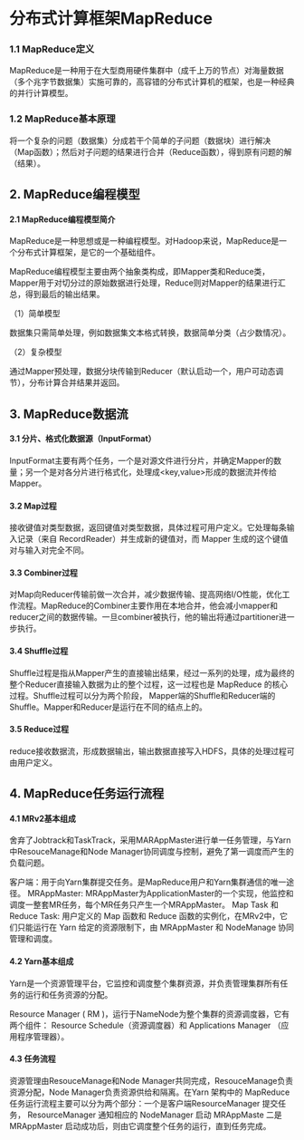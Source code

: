 # 分布式计算框架MapReduce

### 1.1 MapReduce定义

MapReduce是一种用于在大型商用硬件集群中（成千上万的节点）对海量数据（多个兆字节数据集）实施可靠的，高容错的分布式计算机的框架，也是一种经典的并行计算模型。

### 1.2 MapReduce基本原理

将一个复杂的问题（数据集）分成若干个简单的子问题（数据块）进行解决（Map函数）；然后对子问题的结果进行合并（Reduce函数），得到原有问题的解（结果）。

## 2. MapReduce编程模型

#### 2.1 MapReduce编程模型简介

MapReduce是一种思想或是一种编程模型。对Hadoop来说，MapReduce是一个分布式计算框架，是它的一个基础组件。

MapReduce编程模型主要由两个抽象类构成，即Mapper类和Reduce类，Mapper用于对切分过的原始数据进行处理，Reduce则对Mapper的结果进行汇总，得到最后的输出结果。

（1）简单模型

数据集只需简单处理，例如数据集文本格式转换，数据简单分类（占少数情况）。

（2）复杂模型

通过Mapper预处理，数据分块传输到Reducer（默认启动一个，用户可动态调节），分布计算合并结果并返回。

## 3. MapReduce数据流

#### 3.1 分片、格式化数据源（InputFormat）

InputFormat主要有两个任务，一个是对源文件进行分片，并确定Mapper的数量；另一个是对各分片进行格式化，处理成<key,value>形成的数据流并传给Mapper。

#### 3.2 Map过程

接收键值对类型数据，返回键值对类型数据，具体过程可用户定义。它处理每条输入记录（来自 RecordReader）并生成新的键值对，而 Mapper 生成的这个键值对与输入对完全不同。

#### 3.3 Combiner过程

对Map向Reducer传输前做一次合并，减少数据传输、提高网络I/O性能，优化工作流程。MapReduce的Combiner主要作用在本地合并，他会减小mapper和reducer之间的数据传输。一旦combiner被执行，他的输出将通过partitioner进一步执行。

#### 3.4 Shuffle过程

Shuffle过程是指从Mapper产生的直接输出结果，经过一系列的处理，成为最终的整个Reducer直接输入数据为止的整个过程，这一过程也是 MapReduce 的核心过程。Shuffle过程可以分为两个阶段， Mapper端的Shuffle和Reducer端的Shuffle。Mapper和Reducer是运行在不同的结点上的。

#### 3.5 Reduce过程

reduce接收数据流，形成数据输出，输出数据直接写入HDFS，具体的处理过程可由用户定义。

## 4. MapReduce任务运行流程

#### 4.1 MRv2基本组成

舍弃了Jobtrack和TaskTrack，采用MARAppMaster进行单一任务管理，与Yarn中ResouceManage和Node Manager协同调度与控制，避免了第一调度而产生的负载问题。

客户端：用于向Yarn集群提交任务。是MapReduce用户和Yarn集群通信的唯一途径。
MRAppMaster: MRAppMaster为ApplicationMaster的一个实现，他监控和调度一整套MR任务，每个MR任务只产生一个MRAppMaster。
Map Task 和 Reduce Task: 用户定义的 Map 函数和 Reduce 函数的实例化，在MRv2中，它们只能运行在 Yarn 给定的资源限制下，由 MRAppMaster 和 NodeManage 协同管理和调度。

#### 4.2 Yarn基本组成

Yarn是一个资源管理平台，它监控和调度整个集群资源，并负责管理集群所有任务的运行和任务资源的分配。

Resource Manager ( RM )，运行于NameNode为整个集群的资源调度器，它有两个组件： Resource Schedule（资源调度器）和 Applications Manager （应用程序管理器）。

#### 4.3 任务流程

资源管理由ResouceManage和Node Manager共同完成，ResouceManage负责资源分配，Node Manager负责资源供给和隔离。在Yarn 架构中的 MapReduce 任务运行流程主要可以分为两个部分：一个是客户端ResourceManager 提交任务， ResourceManager 通知相应的 NodeManager 启动 MRAppMaste 二是 MRAppMaster 启动成功后，则由它调度整个任务的运行，直到任务完成。

